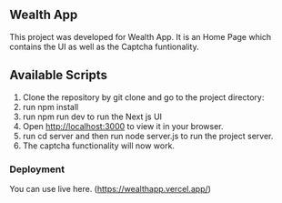 ## Wealth App 

This project was developed for Wealth App. It is an Home Page which contains the UI as well as the Captcha funtionality.

## Available Scripts
1) Clone the repository by git clone and go to the project directory:
2) run npm install
3) run npm run dev to run the Next js UI
4) Open [http://localhost:3000](http://localhost:3000) to view it in your browser.
5) run cd server and then run node server.js to run the project server.
6) The captcha functionality will now work.


### Deployment
You can use live here. (https://wealthapp.vercel.app/)


  
